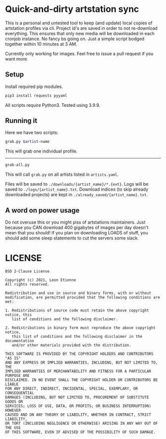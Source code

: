 # Quick-and-dirty artstation sync
This is a personal and untested tool to keep (and update) local copies of artstation profiles via cli.
Project id's are saved in order to not re-download everything. This ensures that only new media will be downloaded in each cronjob instance.
No fancy bs going on. Just a simple script bodged together within 10 minutes at 3 AM.

Currently only working for images. Feel free to issue a pull request if you want more.

## Setup
Install required pip modules.
```bash
pip3 install requests pyyaml
```
All scripts require Python3. Tested using 3.9.9.

## Running it
Here we have two scripts:
```bash
grab.py $artist-name
```
This will grab one individual profile.

---

```bash
grab-all.py
```
This will call `grab.py` on all artists listed in `artists.yaml`.

Files will be saved to `./downloads/{artist_name}/*.{ext}`.
Logs will be saved to `./logs/{artist_name}.txt`.
Download indices (to skip already downloaded projects) are kept in `./already_saved/{artist_name}.txt`.

## A word on power usage
Do not overuse this or you might piss of artstations maintainers. Just because you CAN download 400 gigabytes of images per day doesn't mean that you should!
If you plan on downloading LOADS of stuff, you should add some sleep statements to cut the servers some slack.

# LICENSE
```
BSD 2-Clause License

Copyright (c) 2021, Leon Etienne
All rights reserved.

Redistribution and use in source and binary forms, with or without
modification, are permitted provided that the following conditions are met:

1. Redistributions of source code must retain the above copyright notice, this
   list of conditions and the following disclaimer.

2. Redistributions in binary form must reproduce the above copyright notice,
   this list of conditions and the following disclaimer in the documentation
   and/or other materials provided with the distribution.

THIS SOFTWARE IS PROVIDED BY THE COPYRIGHT HOLDERS AND CONTRIBUTORS "AS IS"
AND ANY EXPRESS OR IMPLIED WARRANTIES, INCLUDING, BUT NOT LIMITED TO, THE
IMPLIED WARRANTIES OF MERCHANTABILITY AND FITNESS FOR A PARTICULAR PURPOSE ARE
DISCLAIMED. IN NO EVENT SHALL THE COPYRIGHT HOLDER OR CONTRIBUTORS BE LIABLE
FOR ANY DIRECT, INDIRECT, INCIDENTAL, SPECIAL, EXEMPLARY, OR CONSEQUENTIAL
DAMAGES (INCLUDING, BUT NOT LIMITED TO, PROCUREMENT OF SUBSTITUTE GOODS OR
SERVICES; LOSS OF USE, DATA, OR PROFITS; OR BUSINESS INTERRUPTION) HOWEVER
CAUSED AND ON ANY THEORY OF LIABILITY, WHETHER IN CONTRACT, STRICT LIABILITY,
OR TORT (INCLUDING NEGLIGENCE OR OTHERWISE) ARISING IN ANY WAY OUT OF THE USE
OF THIS SOFTWARE, EVEN IF ADVISED OF THE POSSIBILITY OF SUCH DAMAGE.
```
